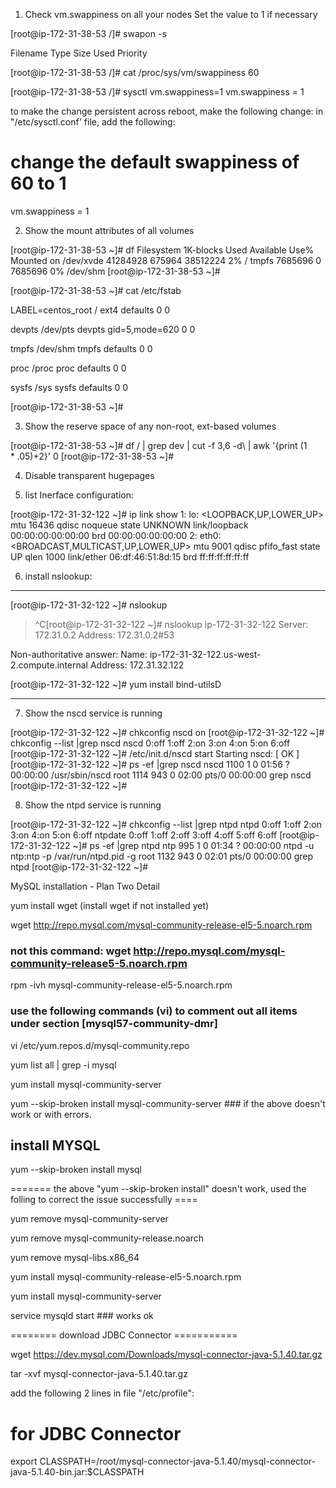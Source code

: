 
1. Check vm.swappiness on all your nodes
    Set the value to 1 if necessary

[root@ip-172-31-38-53 /]# swapon -s

Filename				Type		Size	Used	Priority

[root@ip-172-31-38-53 /]# cat /proc/sys/vm/swappiness
60

[root@ip-172-31-38-53 /]# sysctl vm.swappiness=1
vm.swappiness = 1

to make the change persistent across reboot, make the following change:
in "/etc/sysctl.conf' file, add the following:
# change the default swappiness of 60 to 1
vm.swappiness = 1

2. Show the mount attributes of all volumes

[root@ip-172-31-38-53 ~]# df
Filesystem     1K-blocks   Used Available Use% Mounted on
/dev/xvde       41284928 675964  38512224   2% /
tmpfs            7685696      0   7685696   0% /dev/shm
[root@ip-172-31-38-53 ~]# 

[root@ip-172-31-38-53 ~]# cat /etc/fstab

LABEL=centos_root		/        ext4      defaults         0 0

devpts     /dev/pts  devpts  gid=5,mode=620   0 0

tmpfs      /dev/shm  tmpfs   defaults         0 0

proc       /proc     proc    defaults         0 0

sysfs      /sys      sysfs   defaults         0 0

[root@ip-172-31-38-53 ~]# 

3. Show the reserve space of any non-root, ext-based volumes

[root@ip-172-31-38-53 ~]# df / | grep dev | cut -f 3,6 -d\  | awk '{print ($1*.05)+$2}'
0
[root@ip-172-31-38-53 ~]# 

4. Disable transparent hugepages


5. list Inerface configuration:

[root@ip-172-31-32-122 ~]# ip link show
1: lo: <LOOPBACK,UP,LOWER_UP> mtu 16436 qdisc noqueue state UNKNOWN 
    link/loopback 00:00:00:00:00:00 brd 00:00:00:00:00:00
2: eth0: <BROADCAST,MULTICAST,UP,LOWER_UP> mtu 9001 qdisc pfifo_fast state UP qlen 1000
    link/ether 06:df:46:51:8d:15 brd ff:ff:ff:ff:ff:ff
    
    
6. install nslookup:
***
[root@ip-172-31-32-122 ~]# nslookup
> ^C[root@ip-172-31-32-122 ~]# nslookup ip-172-31-32-122
Server:		172.31.0.2
Address:	172.31.0.2#53

Non-authoritative answer:
Name:	ip-172-31-32-122.us-west-2.compute.internal
Address: 172.31.32.122

[root@ip-172-31-32-122 ~]# yum install bind-utilsD
***
    
7.    Show the nscd service is running

[root@ip-172-31-32-122 ~]# chkconfig nscd  on
[root@ip-172-31-32-122 ~]# chkconfig --list |grep nscd
nscd           	0:off	1:off	2:on	3:on	4:on	5:on	6:off
[root@ip-172-31-32-122 ~]# /etc/init.d/nscd start
Starting nscd:                                             [  OK  ]
[root@ip-172-31-32-122 ~]# ps -ef |grep nscd
nscd      1100     1  0 01:56 ?        00:00:00 /usr/sbin/nscd
root      1114   943  0 02:00 pts/0    00:00:00 grep nscd
[root@ip-172-31-32-122 ~]# 


8. Show the ntpd service is running

[root@ip-172-31-32-122 ~]# chkconfig --list |grep ntpd
ntpd           	0:off	1:off	2:on	3:on	4:on	5:on	6:off
ntpdate        	0:off	1:off	2:off	3:off	4:off	5:off	6:off
[root@ip-172-31-32-122 ~]# ps -ef |grep ntpd
ntp        995     1  0 01:34 ?        00:00:00 ntpd -u ntp:ntp -p /var/run/ntpd.pid -g
root      1132   943  0 02:01 pts/0    00:00:00 grep ntpd
[root@ip-172-31-32-122 ~]# 

MySQL installation - Plan Two Detail

yum install wget        (install wget if not installed yet)

wget http://repo.mysql.com/mysql-community-release-el5-5.noarch.rpm

### not this command: wget http://repo.mysql.com/mysql-community-release5-5.noarch.rpm

rpm -ivh mysql-community-release-el5-5.noarch.rpm

### use the following commands (vi) to comment out all items under section [mysql57-community-dmr]

vi /etc/yum.repos.d/mysql-community.repo 

yum list all | grep -i mysql

yum install mysql-community-server

yum --skip-broken install mysql-community-server   ### if the above doesn't work or with errors.

## install MYSQL

yum --skip-broken install mysql

======= the above "yum --skip-broken install" doesn't work, used the folling to correct the issue successfully ====

yum remove  mysql-community-server

yum remove mysql-community-release.noarch

yum remove mysql-libs.x86_64

yum install mysql-community-release-el5-5.noarch.rpm

yum install mysql-community-server

service mysqld start        ### works ok

======== download JDBC Connector ===========

wget https://dev.mysql.com/Downloads/mysql-connector-java-5.1.40.tar.gz

tar -xvf mysql-connector-java-5.1.40.tar.gz

add the following 2 lines in file "/etc/profile":
# for JDBC Connector
export CLASSPATH=/root/mysql-connector-java-5.1.40/mysql-connector-java-5.1.40-bin.jar:$CLASSPATH







